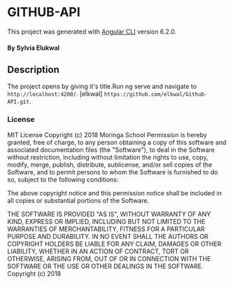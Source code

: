 # GITHUB-API

This project was generated with [Angular CLI](https://github.com/angular/angular-cli) version 6.2.0.
#### By **Sylvia Elukwal**
## Description
The project opens by giving it's title.Run ng serve and navigate to `http://localhost:4200/`. [elkwal] `https://github.com/elkwal/Github-API.git`.

### License

MIT License
Copyright (c) 2018 Moringa School
Permission is hereby granted, free of charge, to any person obtaining a copy of this software and associated documentation files (the "Software"), to deal in the Software without restriction, including without limitation the rights to use, copy, modify, merge, publish, distribute, sublicense, and/or sell copies of the Software, and to permit persons to whom the Software is furnished to do so, subject to the following conditions:

The above copyright notice and this permission notice shall be included in all copies or substantial portions of the Software.

THE SOFTWARE IS PROVIDED "AS IS", WITHOUT WARRANTY OF ANY KIND, EXPRESS OR IMPLIED, INCLUDING BUT NOT LIMITED TO THE WARRANTIES OF MERCHANTABILITY, FITNESS FOR A PARTICULAR PURPOSE AND DURABILITY. IN NO EVENT SHALL THE AUTHORS OR COPYRIGHT HOLDERS BE LIABLE FOR ANY CLAIM, DAMAGES OR OTHER LIABILITY, WHETHER IN AN ACTION OF CONTRACT, TORT OR OTHERWISE, ARISING FROM, OUT OF OR IN CONNECTION WITH THE SOFTWARE OR THE USE OR OTHER DEALINGS IN THE SOFTWARE.
Copyright (c) 2018
